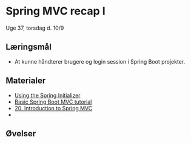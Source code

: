 <!-- JS use if these pages are used as githubpages. can be deleted if used elsewhere -->
<script src="https://code.jquery.com/jquery-3.2.1.min.js"></script>
<script src="script.js"></script>

# Spring MVC recap I

Uge 37, torsdag d. 10/9

## Læringsmål
* At kunne håndterer brugere og login session i Spring Boot projekter.

## Materialer
* [Using the Spring Initializer](w37_hello_spring.md)
* [Basic Spring Boot MVC tutorial](w37_my_first_website.pdf)
* [20. Introduction to Spring MVC](https://www.udemy.com/course/spring-framework-5-beginner-to-guru/learn/lecture/17814928#overview)
* []()
## Øvelser

